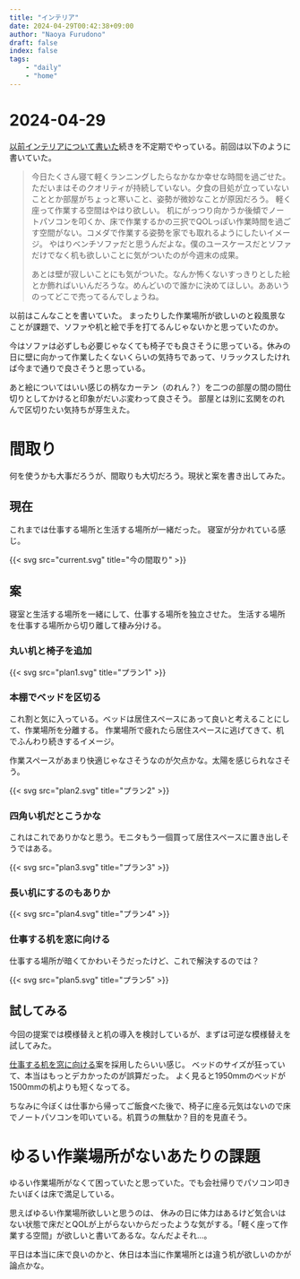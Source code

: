 ```yaml
---
title: "インテリア"
date: 2024-04-29T00:42:38+09:00
author: "Naoya Furudono"
draft: false
index: false
tags:
    - "daily"
    - "home"
---
```


# 2024-04-29

[以前インテリアについて書いた](/daily/2024-02-12/#家のインテリア)続きを不定期でやっている。前回は以下のように書いていた。

> 今日たくさん寝て軽くランニングしたらなかなか幸せな時間を過ごせた。
> ただいまはそのクオリティが持続していない。夕食の目処が立っていないこととか部屋がちょっと寒いこと、姿勢が微妙なことが原因だろう。
> 軽く座って作業する空間はやはり欲しい。
> 机にがっつり向かうか後傾でノートパソコンを叩くか、床で作業するかの三択でQOLっぽい作業時間を過ごす空間がない。コメダで作業する姿勢を家でも取れるようにしたいイメージ。
> やはりベンチソファだと思うんだよな。僕のユースケースだとソファだけでなく机も欲しいことに気がついたのが今週末の成果。
> 
> あとは壁が寂しいことにも気がついた。なんか怖くないすっきりとした絵とか飾ればいいんだろうな。めんどいので誰かに決めてほしい。ああいうのってどこで売ってるんでしょうね。
 
以前はこんなことを書いていた。
まったりした作業場所が欲しいのと殺風景なことが課題で、ソファや机と絵で手を打てるんじゃないかと思っていたのか。

今はソファは必ずしも必要じゃなくても椅子でも良さそうに思っている。休みの日に壁に向かって作業したくないくらいの気持ちであって、リラックスしたければ今まで通りで良さそうと思っている。

あと絵についてはいい感じの柄なカーテン（のれん？）を二つの部屋の間の間仕切りとしてかけると印象がだいぶ変わって良さそう。
部屋とは別に玄関をのれんで区切りたい気持ちが芽生えた。

# 間取り

何を使うかも大事だろうが、間取りも大切だろう。現状と案を書き出してみた。

## 現在

これまでは仕事する場所と生活する場所が一緒だった。
寝室が分かれている感じ。

{{< svg src="current.svg" title="今の間取り" >}} 

## 案

寝室と生活する場所を一緒にして、仕事する場所を独立させた。
生活する場所を仕事する場所から切り離して棲み分ける。

### 丸い机と椅子を追加

{{< svg src="plan1.svg" title="プラン1" >}} 

### 本棚でベッドを区切る

これ割と気に入っている。ベッドは居住スペースにあって良いと考えることにして、作業場所を分離する。
作業場所で疲れたら居住スペースに逃げてきて、机でふんわり続きするイメージ。

作業スペースがあまり快適じゃなさそうなのが欠点かな。太陽を感じられなさそう。

{{< svg src="plan2.svg" title="プラン2" >}}

### 四角い机だとこうかな

これはこれでありかなと思う。モニタもう一個買って居住スペースに置き出しそうではある。

{{< svg src="plan3.svg" title="プラン3" >}}

### 長い机にするのもありか

{{< svg src="plan4.svg" title="プラン4" >}}

### 仕事する机を窓に向ける

仕事する場所が暗くてかわいそうだったけど、これで解決するのでは？

{{< svg src="plan5.svg" title="プラン5" >}}

## 試してみる

今回の提案では模様替えと机の導入を検討しているが、まずは可逆な模様替えを試してみた。

[仕事する机を窓に向ける](./#仕事する机を窓に向ける)案を採用したらいい感じ。
ベッドのサイズが狂っていて、本当はもっとデカかったのが誤算だった。
よく見ると1950mmのベッドが1500mmの机よりも短くなってる。

ちなみに今ぼくは仕事から帰ってご飯食べた後で、椅子に座る元気はないので床でノートパソコンを叩いている。机買うの無駄か？目的を見直そう。

# ゆるい作業場所がないあたりの課題

ゆるい作業場所がなくて困っていたと思っていた。でも会社帰りでパソコン叩きたいぼくは床で満足している。

思えばゆるい作業場所欲しいと思うのは、
休みの日に体力はあるけど気合いはない状態で床だとQOLが上がらないからだったような気がする。「軽く座って作業する空間」が欲しいと書いてあるな。なんだよそれ...。

平日は本当に床で良いのかと、休日は本当に作業場所とは違う机が欲しいのかが論点かな。

